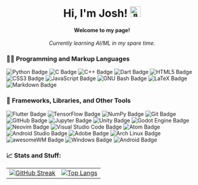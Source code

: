 <h1 align="center">Hi, I'm Josh! <img src="https://github.com/wervlad/wervlad/assets/24524555/766d336d-b87d-44ba-807c-c51de2bc6b4d" width="28px" alt="👋"></h1>

<p align="center">
  <b>Welcome to my page!</b><br><br>
  <i>Currently learning AI/ML in my spare time.</i>
</p>

### 👨‍💻 Programming and Markup Languages
![Python Badge](https://img.shields.io/badge/Python-3776AB?logo=python&logoColor=fff&style=flat-square)
![C Badge](https://img.shields.io/badge/C-A8B9CC?logo=c&logoColor=fff&style=flat-square)
![C++ Badge](https://img.shields.io/badge/C%2B%2B-00599C?logo=cplusplus&logoColor=fff&style=flat-square)
![Dart Badge](https://img.shields.io/badge/Dart-0175C2?logo=dart&logoColor=fff&style=flat-square)
![HTML5 Badge](https://img.shields.io/badge/HTML5-E34F26?logo=html5&logoColor=fff&style=flat-square)
![CSS3 Badge](https://img.shields.io/badge/CSS3-1572B6?logo=css3&logoColor=fff&style=flat-square)
![JavaScript Badge](https://img.shields.io/badge/JavaScript-F7DF1E?logo=javascript&logoColor=000&style=flat-square)
![GNU Bash Badge](https://img.shields.io/badge/GNU%20Bash-4EAA25?logo=gnubash&logoColor=fff&style=flat-square)
![LaTeX Badge](https://img.shields.io/badge/LaTeX-008080?logo=latex&logoColor=fff&style=flat-square)
![Markdown Badge](https://img.shields.io/badge/Markdown-000?logo=markdown&logoColor=fff&style=flat-square)

### 🔧 Frameworks, Libraries, and Other Tools
![Flutter Badge](https://img.shields.io/badge/Flutter-02569B?logo=flutter&logoColor=fff&style=flat-square)
![TensorFlow Badge](https://img.shields.io/badge/TensorFlow-FF6F00?logo=tensorflow&logoColor=fff&style=flat-square)
![NumPy Badge](https://img.shields.io/badge/NumPy-013243?logo=numpy&logoColor=fff&style=flat-square)
![Git Badge](https://img.shields.io/badge/Git-F05032?logo=git&logoColor=fff&style=flat-square)
![GitHub Badge](https://img.shields.io/badge/GitHub-181717?logo=github&logoColor=fff&style=flat-square)
![Jupyter Badge](https://img.shields.io/badge/Jupyter-F37626?logo=jupyter&logoColor=fff&style=flat-square)
![Unity Badge](https://img.shields.io/badge/Unity-FFF?logo=unity&logoColor=000&style=flat-square)
![Godot Engine Badge](https://img.shields.io/badge/Godot%20Engine-478CBF?logo=godotengine&logoColor=fff&style=flat-square)
![Neovim Badge](https://img.shields.io/badge/Neovim-57A143?logo=neovim&logoColor=fff&style=flat-square)
![Visual Studio Code Badge](https://img.shields.io/badge/Visual%20Studio%20Code-007ACC?logo=visualstudiocode&logoColor=fff&style=flat-square)
![Atom Badge](https://img.shields.io/badge/Atom-66595C?logo=atom&logoColor=fff&style=flat-square)
![Android Studio Badge](https://img.shields.io/badge/Android%20Studio-3DDC84?logo=androidstudio&logoColor=fff&style=flat-square)
![Adobe Badge](https://img.shields.io/badge/Adobe-F00?logo=adobe&logoColor=fff&style=flat-square)
![Arch Linux Badge](https://img.shields.io/badge/Arch%20Linux-1793D1?logo=archlinux&logoColor=fff&style=flat-square)
![awesomeWM Badge](https://img.shields.io/badge/awesomeWM-535D6C?logo=awesomewm&logoColor=fff&style=flat-square)
![Windows Badge](https://img.shields.io/badge/Windows-0078D6?logo=windows&logoColor=fff&style=flat-square)
![Android Badge](https://img.shields.io/badge/Android-3DDC84?logo=android&logoColor=fff&style=flat-square)

### 📈 Stats and Stuff:
<table>
  <tr>
    <td>
      <a href="https://git.io/streak-stats">
        <img src="https://github-readme-streak-stats.herokuapp.com?user=JoshuaMarkle&hide_border=true&border_radius=20&card_width=500" alt="GitHub Streak">
      </a>
    </td>
    <td>
      <a href="https://github.com/JoshuaMarkle/github-readme-stats">
        <img src="https://github-readme-stats.vercel.app/api/top-langs/?username=JoshuaMarkle&layout=donut&hide_border=true&title_color=FB8C00" alt="Top Langs">
      </a>
    </td>
  </tr>
</table>
